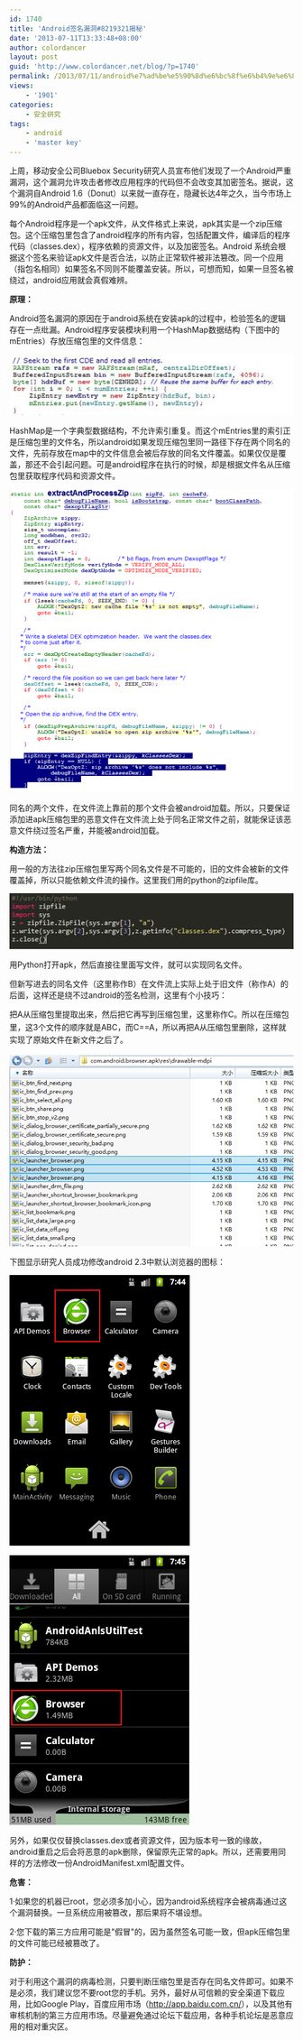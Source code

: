 ```yaml
---
id: 1740
title: 'Android签名漏洞#8219321揭秘'
date: '2013-07-11T13:33:48+08:00'
author: colordancer
layout: post
guid: 'http://www.colordancer.net/blog/?p=1740'
permalink: /2013/07/11/android%e7%ad%be%e5%90%8d%e6%bc%8f%e6%b4%9e%e6%8f%ad%e7%a7%98/
views:
    - '1901'
categories:
    - 安全研究
tags:
    - android
    - 'master key'
---
```


 上周，移动安全公司Bluebox Security研究人员宣布他们发现了一个Android严重漏洞，这个漏洞允许攻击者修改应用程序的代码但不会改变其加密签名。据说，这个漏洞自Android 1.6（Donut）以来就一直存在，隐藏长达4年之久，当今市场上99%的Android产品都面临这一问题。

 每个Android程序是一个apk文件，从文件格式上来说，apk其实是一个zip压缩包。这个压缩包里包含了android程序的所有内容，包括配置文件，编译后的程序代码（classes.dex），程序依赖的资源文件，以及加密签名。Android 系统会根据这个签名来验证apk文件是否合法，以防止正常软件被非法篡改。同一个应用（指包名相同）如果签名不同则不能覆盖安装。所以，可想而知，如果一旦签名被绕过，android应用就会真假难辨。

 **原理：**

 Android签名漏洞的原因在于android系统在安装apk的过程中，检验签名的逻辑存在一点纰漏。Android程序安装模块利用一个HashMap数据结构（下图中的mEntries）存放压缩包里的文件信息：

 [![](/images/wp-content/uploads/2013/07/071113_0533_Android1.jpg)](http://seclab.safe.baidu.com/wp-content/uploads/wp-display-data.php?filename=1373442827bluebox1.jpg&type=image%2Fjpeg&width=490&height=105)

 HashMap是一个字典型数据结构，不允许索引重复。而这个mEntries里的索引正是压缩包里的文件名，所以android如果发现压缩包里同一路径下存在两个同名的文件，先前存放在map中的文件信息会被后存放的同名文件覆盖。如果仅仅是覆盖，那还不会引起问题。可是android程序在执行的时候，却是根据文件名从压缩包里获取程序代码和资源文件。

 [![](/images/wp-content/uploads/2013/07/071113_0533_Android2.png)](http://seclab.safe.baidu.com/wp-content/uploads/wp-display-data.php?filename=1373442828bluebox2.png&type=image%2Fpng&width=591&height=631)

 同名的两个文件，在文件流上靠前的那个文件会被android加载。所以，只要保证添加进apk压缩包里的恶意文件在文件流上处于同名正常文件之前，就能保证该恶意文件绕过签名严重，并能被android加载。

 **构造方法：**

 用一般的方法往zip压缩包里写两个同名文件是不可能的，旧的文件会被新的文件覆盖掉，所以只能依赖文件流的操作。这里我们用的python的zipfile库。

 [![](/images/wp-content/uploads/2013/07/071113_0533_Android3.png)](http://seclab.safe.baidu.com/wp-content/uploads/wp-display-data.php?filename=13735201431.PNG&type=image%2Fpng&width=516&height=102)

 用Python打开apk，然后直接往里面写文件，就可以实现同名文件。

 但新写进去的同名文件（这里称作B）在文件流上实际上处于旧文件（称作A）的后面，这样还是绕不过android的签名检测，这里有个小技巧：

 <span style="line-height: 1.6em;">把A从压缩包里提取出来，然后把它再写到压缩包里，这里称作C。所以在压缩包里，这3个文件的顺序就是ABC，而C==A，所以再把A从压缩包里删除，这样就实现了原始文件在新文件之后了。</span>

 [![](/images/wp-content/uploads/2013/07/071113_0533_Android4.png)](http://seclab.safe.baidu.com/wp-content/uploads/wp-display-data.php?filename=13735201442.PNG&type=image%2Fpng&width=627&height=423)

 下图显示研究人员成功修改android 2.3中默认浏览器的图标：

 [![](/images/wp-content/uploads/2013/07/071113_0533_Android5.png)](http://seclab.safe.baidu.com/wp-content/uploads/wp-display-data.php?filename=1373442829bluebox3.png&type=image%2Fpng&width=320&height=480)

 [![](/images/wp-content/uploads/2013/07/071113_0533_Android6.png)](http://seclab.safe.baidu.com/wp-content/uploads/wp-display-data.php?filename=1373442830bluebox4.png&type=image%2Fpng&width=319&height=478)

 另外，如果仅仅替换classes.dex或者资源文件，因为版本号一致的缘故，android重启之后会将恶意的apk删除，保留原先正常的apk。所以，还需要用同样的方法修改一份AndroidManifest.xml配置文件。

 **危害：**

 1·如果您的机器已root，您必须多加小心，因为android系统程序会被病毒通过这个漏洞替换。一旦系统应用被篡改，那后果将不堪设想。

 2·您下载的第三方应用可能是"假冒"的，因为虽然签名可能一致，但apk压缩包里的文件可能已经被篡改了。

 **防护：**

 对于利用这个漏洞的病毒检测，只要判断压缩包里是否存在同名文件即可。如果不是必须，我们建议您不要root您的手机。另外，最好从可信赖的安全渠道下载应用，比如Google Play，百度应用市场（<http://app.baidu.com.cn/>），以及其他有审核机制的第三方应用市场。尽量避免通过论坛下载应用，各种手机论坛是恶意应用的相对重灾区。